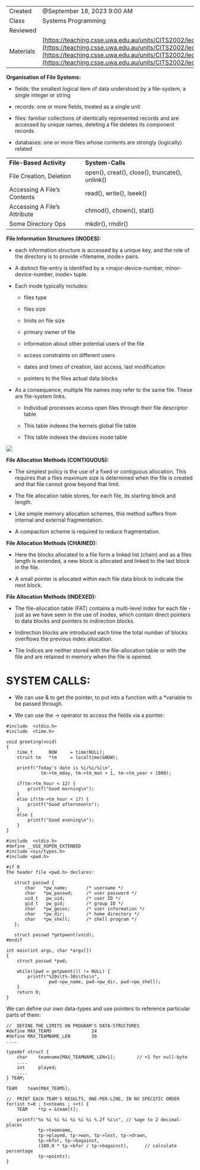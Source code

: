 

|   |   |
|---|---|
|Created|@September 18, 2023 9:00 AM|
|Class|Systems Programming|
|Reviewed||
|Materials|[https://teaching.csse.uwa.edu.au/units/CITS2002/lectures/lecture15/singlepage.html](https://teaching.csse.uwa.edu.au/units/CITS2002/lectures/lecture15/singlepage.html)[https://teaching.csse.uwa.edu.au/units/CITS2002/lectures/lecture16/singlepage.html](https://teaching.csse.uwa.edu.au/units/CITS2002/lectures/lecture16/singlepage.html)|

**********************Organisation of File Systems:**********************

- fields: the smallest logical item of data understood by a file-system, a single integer or string

- records: one or more fields, treated as a single unit

- files: familiar collections of identically represented records and are accessed by unique names, deleting a file deletes its component records

- databases: one or more files whose contents are strongly (logically) related

|   |   |
|---|---|
|**File-Based Activity**|**System-Calls**|
|File Creation, Deletion|open(), creat(), close(), truncate(), unlink()|
|Accessing A File’s Contents|read(), write(), lseek()|
|Accessing A File’s Attribute|chmod(), chown(), stat()|
|Some Directory Ops|mkdir(), rmdir()|

******************************File Information Structures (INODES):******************************

- each information structure is accessed by a unique key, and the role of the directory is to provide <filename, inode> pairs.

- A distinct file-entry is identified by a <major-device-number, minor-device-number, inode> tuple.

- Each inode typically includes:
    
    - files type
    
    - files size
    
    - limits on file size
    
    - primary owner of file
    
    - information about other potential users of the file
    
    - access constraints on different users
    
    - dates and times of creation, last access, last modification
    
    - pointers to the files actual data blocks

- As a consequence, multiple file names may refer to the same file. These are file-system links.
    
    - Individual processes access open files through their file descriptor table
    
    - This table indexes the kernels global file table
    
    - This table indexes the devices inode table

[![](Untitled%2032.png)](Week%208%20-%20Systems%20&%20SysCalls%2019a4e1b76efc479a9e2ff4af766c8120/Untitled.png)

********************************************File Allocation Methods (CONTIGUOUS):********************************************

- The simplest policy is the use of a fixed or contiguous allocation. This requires that a files maximum size is determined when the file is created and that file cannot grow beyond that limit.

- The file allocation table stores, for each file, its starting block and length.

- Like simple memory allocation schemes, this method suffers from internal and external fragmentation.

- A compaction scheme is required to reduce fragmentation.

********************************************************************File Allocation Methods (CHAINED):********************************************************************

- Here the blocks allocated to a file form a linked list (chain) and as a files length is extended, a new block is allocated and linked to the last block in the file.

- A small pointer is allocated within each file data block to indicate the next block.

**********************File Allocation Methods (INDEXED):**********************

- The file-allocation table (FAT) contains a multi-level index for each file - just as we have seen in the use of inodes, which contain direct pointers to data blocks and pointers to indirection blocks.

- Indirection blocks are introduced each time the total number of blocks overflows the previous index allocation.

- The indices are neither stored with the file-allocation table or with the file and are retained in memory when the file is opened.

# SYSTEM CALLS:

- We can use & to get the pointer, to put into a function with a *variable to be passed through.

- We can use the → operator to access the fields via a pointer:

```
#include  <stdio.h>
#include  <time.h>

void greeting(void)
{
    time_t      NOW     = time(NULL);
    struct tm   *tm     = localtime(&NOW);

    printf("Today's date is %i/%i/%i\n",
             tm->tm_mday, tm->tm_mon + 1, tm->tm_year + 1900);

    if(tm->tm_hour < 12) {
        printf("Good morning\n");
    }
    else if(tm->tm_hour < 17) {
        printf("Good afternoon\n");
    }
    else {
        printf("Good evening\n");
    }
}
```

```
#include  <stdio.h>
#define __USE_XOPEN_EXTENDED
#include <sys/types.h>
#include <pwd.h>

#if 0
The header file <pwd.h> declares:

   struct passwd {
       char   *pw_name;       /* username */
       char   *pw_passwd;     /* user password */
       uid_t   pw_uid;        /* user ID */
       gid_t   pw_gid;        /* group ID */
       char   *pw_gecos;      /* user information */
       char   *pw_dir;        /* home directory */
       char   *pw_shell;      /* shell program */
   };

   struct passwd *getpwent(void);
#endif

int main(int argc, char *argv[])
{
    struct passwd *pwd;

    while((pwd = getpwent()) != NULL) {
        printf("%20s\t%-30s\t%s\n",
                pwd->pw_name, pwd->pw_dir, pwd->pw_shell);
    }
    return 0;
}
```

We can define our own data-types and use pointers to reference particular parts of them:

```
//  DEFINE THE LIMITS ON PROGRAM'S DATA-STRUCTURES
#define MAX_TEAMS               24
#define MAX_TEAMNAME_LEN        30
....

typedef struct {
    char    teamname[MAX_TEAMNAME_LEN+1];        // +1 for null-byte        
    ....
    int     played;
    ....
} TEAM;

TEAM    team[MAX_TEAMS];

//  PRINT EACH TEAM'S RESULTS, ONE-PER-LINE, IN NO SPECIFIC ORDER
for(int t=0 ; t<nteams ; ++t) {
    TEAM    *tp = &team[t];

    printf("%s %i %i %i %i %i %i %.2f %i\n", // %age to 2 decimal-places
            tp->teamname,
            tp->played, tp->won, tp->lost, tp->drawn,
            tp->bfor, tp->bagainst,
            (100.0 * tp->bfor / tp->bagainst),      // calculate percentage
            tp->points);
}
```